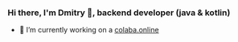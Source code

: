 ### Hi there, I'm Dmitry 👋, backend developer (java & kotlin)
- 🔭 I’m currently working on a [colaba.online](https://colaba.online)
